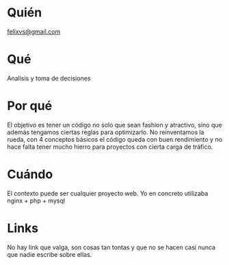 # Quién
felixvs@gmail.com

# Qué
Analisis y toma de decisiones

# Por qué
El objetivo es tener un código no solo que sean fashion y atractivo, sino que además tengamos ciertas reglas para optimizarlo.
No reinventamos la rueda, con 4 conceptos básicos el código queda con buen rendimiento y no hace falta tener mucho hierro para proyectos con cierta carga de tráfico. 

# Cuándo
El contexto puede ser cualquier proyecto web. Yo en concreto utilizaba nginx + php + mysql

# Links
No hay link que valga, son cosas tan tontas y que no se hacen casi nunca que nadie escribe sobre ellas.
